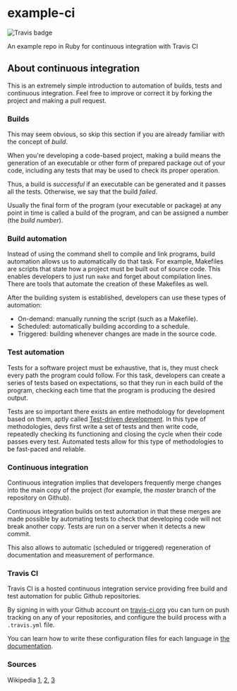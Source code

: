 # example-ci
![Travis badge](https://travis-ci.org/m-andres/example-ci.svg?branch=bad-test)

An example repo in Ruby for continuous integration with Travis CI

## About continuous integration

This is an extremely simple introduction to automation of builds,
tests and continuous integration. Feel free to improve or correct
it by forking the project and making a pull request.

### Builds

This may seem obvious, so skip this section if you are already
familiar with the concept of *build*.

When you're developing a code-based project, making a build means
the generation of an executable or other form of prepared package
out of your code, including any tests that may be used to check
its proper operation.

Thus, a build is *successful* if an executable can be generated
and it passes all the tests. Otherwise, we say that the build
*failed*.

Usually the final form of the program (your executable or package)
at any point in time is called a build of the program, and can
be assigned a number (the *build number*).

### Build automation

Instead of using the command shell to compile and link programs,
build automation allows us to automatically do that task. For
example, Makefiles are scripts that state how a project must be
built out of source code. This enables developers to just run
`make` and forget about compilation lines. There are tools that
automate the creation of these Makefiles as well.

After the building system is established, developers can use these
types of automation:

* On-demand: manually running the script (such as a Makefile).
* Scheduled: automatically building according to a schedule.
* Triggered: building whenever changes are made in the source code.

### Test automation

Tests for a software project must be exhaustive, that is, they
must check every path the program could follow. For this task,
developers can create a series of tests based on expectations,
so that they run in each build of the program, checking each
time that the program is producing the desired output.

Tests are so important there exists an entire methodology for
development based on them, aptly called
[Test-driven development](https://en.wikipedia.org/wiki/Test-driven_development).
In this type of methodologies, devs first write a set of tests
and then write code, repeatedly checking its functioning and
closing the cycle when their code passes every test. Automated
tests allow for this type of methodologies to be fast-paced and
reliable.

### Continuous integration

Continuous integration implies that developers frequently merge
changes into the main copy of the project (for example, the
*master* branch of the repository on Github).

Continuous integration builds on test automation in that these
merges are made possible by automating tests to check that
developing code will not break another copy. Tests are run on
a server when it detects a new commit.

This also allows to automatic (scheduled or triggered)
regeneration of documentation and measurement of performance.

### Travis CI

Travis CI is a hosted continuous integration service providing
free build and test automation for public Github repositories.

By signing in with your Github account on [travis-ci.org](http://travis-ci.org)
you can turn on push tracking on any of your repositories,
and configure the build process with a `.travis.yml` file.

You can learn how to write these configuration files for
each language in [the documentation](http://docs.travis-ci.com/user/getting-started/).

### Sources

Wikipedia
[1](https://en.wikipedia.org/wiki/Continuous_integration),
[2](https://en.wikipedia.org/wiki/Build_automation),
[3](https://en.wikipedia.org/wiki/Test_automation)
